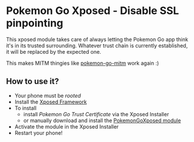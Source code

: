 # Pokemon Go Xposed - Disable SSL pinpointing

This xposed module takes care of always letting the Pokemon Go app think it's in its trusted surrounding. Whatever trust chain is currently established, it will be replaced by the expected one.

This makes MITM thingies like [pokemon-go-mitm](https://github.com/rastapasta/pokemon-go-mitm-node) work again :)

## How to use it?
* Your phone must be *rooted*
* Install the [Xposed Framework](http://repo.xposed.info/module/de.robv.android.xposed.installer)
* To install
  * install *Pokemon Go Trust Certificate* via the Xposed Installer
  * or manually download and install the [PokemonGoXposed module](https://github.com/rastapasta/pokemon-go-xposed/raw/master/PokemonGoXposed.apk)
* Activate the module in the Xposed Installer
* Restart your phone!
